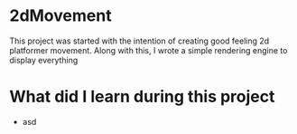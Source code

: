 # 2dMovement
This project was started with the intention of creating good feeling 2d platformer movement. Along with this, I wrote a simple rendering engine to display everything

# What did I learn during this project
- asd
